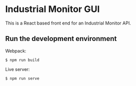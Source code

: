 # Industrial Monitor GUI

This is a React based front end for an Industrial Monitor API.

## Run the development environment

Webpack:
```
$ npm run build
```

Live server:
```
$ npm run serve
```